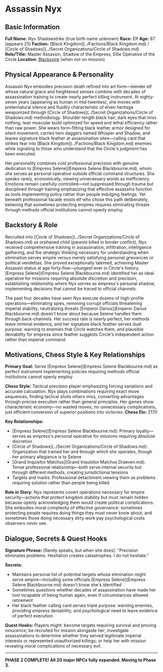 <!-- Expanded by AI: 2025-10-13 -->

# Assassin Nyx

## Basic Information
**Full Name:** Nyx Shadowstrike (true birth name unknown)
**Race:** Elf
**Age:** 87 (appears 25)
**Faction:** [Black Kingdom](../Factions/Black Kingdom.md) / [Circle of Shadows](../Secret Organizations/Circle of Shadows.md)
**Role/Title:** Master Assassin, Shadow of the Empress, Elite Operative of the Circle
**Location:** [Blackspire](../Geography/Blackspire.md) (when not on mission)

## Physical Appearance & Personality

Assassin Nyx embodies precision death refined into art form—slender elf whose natural grace and heightened senses combine with decades of assassination training to create nearly perfect killing instrument. At eighty-seven years (appearing as human in mid-twenties), she moves with preternatural silence and fluidity characteristic of elven heritage weaponized through [Circle of Shadows](../Secret Organizations/Circle of Shadows.md) methodology. Shoulder-length black hair, dark eyes that miss nothing, lean muscular build optimized for speed and lethal efficiency rather than raw power. She wears form-fitting black leather armor designed for silent movement, carries twin daggers named Whisper and Shadow, and leaves signature black feather at assassination sites—calling card that strikes fear into [Black Kingdom](../Factions/Black Kingdom.md) enemies while signaling to those who understand that the Circle's judgment has been executed.

Her personality combines cold professional precision with genuine dedication to [Empress Selene](Empress Selene Blackbourne.md), whom she serves as personal operative outside official command structures. She speaks rarely, economically, viewing unnecessary words as inefficiency. Emotions remain carefully controlled—not suppressed through trauma but disciplined through training emphasizing that effective assassins function as tools implementing policy rather than people indulging feelings. Yet beneath professional facade exists elf who chose this path deliberately, believing that sometimes protecting empires requires eliminating threats through methods official institutions cannot openly employ.

## Backstory & Role

Recruited into [Circle of Shadows](../Secret Organizations/Circle of Shadows.md) as orphaned child (parents killed in border conflict), Nyx received comprehensive training in assassination, infiltration, intelligence gathering, and the strategic thinking necessary for understanding when elimination serves empire versus merely satisfying personal grievances or political vendettas. She proved exceptionally talented, achieving Master Assassin status at age forty-five—youngest ever in Circle's history. [Empress Selene](Empress Selene Blackbourne.md) identified her as ideal operative for missions requiring absolute discretion and precision, establishing relationship where Nyx serves as empress's personal shadow, implementing decisions that cannot be traced to official channels.

The past four decades have seen Nyx execute dozens of high-profile operations—eliminating spies, removing corrupt officials threatening imperial stability, neutralizing threats [Emperor Darius](Emperor Darius Blackbourne.md) doesn't know about because Selene handles them through back-channels. Her success rate is nearly perfect, her methods leave minimal evidence, and her signature black feather serves dual purpose: warning to enemies that Circle watches them, and plausible deniability for empress since feather suggests Circle's independent action rather than imperial command.

## Motivations, Chess Style & Key Relationships

**Primary Goal:** Serve [Empress Selene](Empress Selene Blackbourne.md) as perfect instrument implementing policies requiring methods official institutions cannot openly employ

**Chess Style:** Tactical precision player emphasizing forcing variations and accurate calculation. Nyx plays combinations requiring exact move sequences, finding tactical shots others miss, converting advantages through precise execution rather than general principles. Her games show characteristic economy—no wasted moves, no unnecessary complications, just efficient conversion of superior positions into victories. **Chess Elo:** 2170

**Key Relationships:**
- [Empress Selene](Empress Selene Blackbourne.md): Primary loyalty—serves as empress's personal operative for missions requiring absolute discretion
- [Circle of Shadows](../Secret Organizations/Circle of Shadows.md): Organization that trained her and through which she operates, though her primary allegiance is to Selene
- [Grand Inquisitor Malchus](Grand Inquisitor Malchus Draeven.md): Tense professional relationship—both serve internal security but through different methods, creating jurisdictional tensions
- Targets and marks: Professional detachment viewing them as problems requiring solution rather than people being killed

**Role in Story:** Nyx represents covert operations necessary for empire security—actions that protect kingdom stability but must remain hidden because openly acknowledging them would create political complications. She embodies moral complexity of effective governance: sometimes protecting people requires doing things they must never know about, and sometimes those doing necessary dirty work pay psychological costs observers never see.

## Dialogue, Secrets & Quest Hooks

**Signature Phrase:** [Rarely speaks, but when she does]: "Precision eliminates problems. Hesitation creates catastrophes. I do not hesitate."

**Secrets:**
- Maintains personal list of potential targets whose elimination might serve empire—including some officials [Empress Selene](Empress Selene Blackbourne.md) doesn't know she's identified
- Sometimes questions whether decades of assassination have made her tool incapable of being human again, even if circumstances allowed retirement
- Her black feather calling card serves triple purpose: warning enemies, providing empress deniability, and psychological need to leave evidence of perfect execution

**Quest Hooks:** Players might: become targets requiring survival and proving innocence; be recruited for mission alongside her; investigate assassinations to determine whether they served legitimate imperial interests or represented unauthorized killings; or help her with mission revealing moral complications of necessary evil.

---

**PHASE 2 COMPLETE! All 20 major NPCs fully expanded. Moving to Phase 3.**
